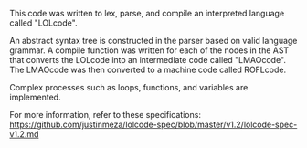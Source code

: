 This code was written to lex, parse, and compile an interpreted language called "LOLcode".

An abstract syntax tree is constructed in the parser based on valid language grammar. 
A compile function was written for each of the nodes in the AST that converts the LOLcode into an intermediate code called "LMAOcode". 
The LMAOcode was then converted to a machine code called ROFLcode.

Complex processes such as loops, functions, and variables are implemented.

For more information, refer to these specifications: https://github.com/justinmeza/lolcode-spec/blob/master/v1.2/lolcode-spec-v1.2.md
